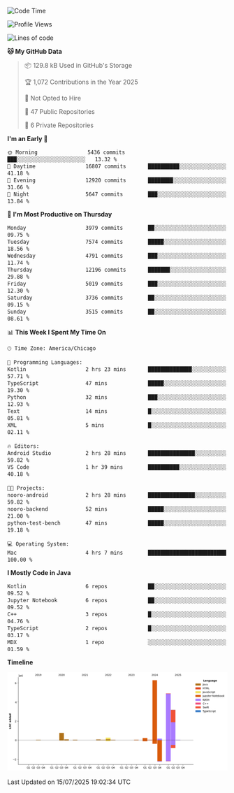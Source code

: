 <!--START_SECTION:waka-->
![Code Time](http://img.shields.io/badge/Code%20Time-1%2C358%20hrs-blue)

![Profile Views](http://img.shields.io/badge/Profile%20Views-0-blue)

![Lines of code](https://img.shields.io/badge/From%20Hello%20World%20I%27ve%20Written-16.2%20million%20lines%20of%20code-blue)

**🐱 My GitHub Data** 

> 📦 129.8 kB Used in GitHub's Storage 
 > 
> 🏆 1,072 Contributions in the Year 2025
 > 
> 🚫 Not Opted to Hire
 > 
> 📜 47 Public Repositories 
 > 
> 🔑 6 Private Repositories 
 > 
**I'm an Early 🐤** 

```text
🌞 Morning                5436 commits        ███░░░░░░░░░░░░░░░░░░░░░░   13.32 % 
🌆 Daytime                16807 commits       ██████████░░░░░░░░░░░░░░░   41.18 % 
🌃 Evening                12920 commits       ████████░░░░░░░░░░░░░░░░░   31.66 % 
🌙 Night                  5647 commits        ███░░░░░░░░░░░░░░░░░░░░░░   13.84 % 
```
📅 **I'm Most Productive on Thursday** 

```text
Monday                   3979 commits        ██░░░░░░░░░░░░░░░░░░░░░░░   09.75 % 
Tuesday                  7574 commits        █████░░░░░░░░░░░░░░░░░░░░   18.56 % 
Wednesday                4791 commits        ███░░░░░░░░░░░░░░░░░░░░░░   11.74 % 
Thursday                 12196 commits       ███████░░░░░░░░░░░░░░░░░░   29.88 % 
Friday                   5019 commits        ███░░░░░░░░░░░░░░░░░░░░░░   12.30 % 
Saturday                 3736 commits        ██░░░░░░░░░░░░░░░░░░░░░░░   09.15 % 
Sunday                   3515 commits        ██░░░░░░░░░░░░░░░░░░░░░░░   08.61 % 
```


📊 **This Week I Spent My Time On** 

```text
🕑︎ Time Zone: America/Chicago

💬 Programming Languages: 
Kotlin                   2 hrs 23 mins       ██████████████░░░░░░░░░░░   57.71 % 
TypeScript               47 mins             █████░░░░░░░░░░░░░░░░░░░░   19.30 % 
Python                   32 mins             ███░░░░░░░░░░░░░░░░░░░░░░   12.93 % 
Text                     14 mins             █░░░░░░░░░░░░░░░░░░░░░░░░   05.81 % 
XML                      5 mins              █░░░░░░░░░░░░░░░░░░░░░░░░   02.11 % 

🔥 Editors: 
Android Studio           2 hrs 28 mins       ███████████████░░░░░░░░░░   59.82 % 
VS Code                  1 hr 39 mins        ██████████░░░░░░░░░░░░░░░   40.18 % 

🐱‍💻 Projects: 
nooro-android            2 hrs 28 mins       ███████████████░░░░░░░░░░   59.82 % 
nooro-backend            52 mins             █████░░░░░░░░░░░░░░░░░░░░   21.00 % 
python-test-bench        47 mins             █████░░░░░░░░░░░░░░░░░░░░   19.18 % 

💻 Operating System: 
Mac                      4 hrs 7 mins        █████████████████████████   100.00 % 
```

**I Mostly Code in Java** 

```text
Kotlin                   6 repos             ██░░░░░░░░░░░░░░░░░░░░░░░   09.52 % 
Jupyter Notebook         6 repos             ██░░░░░░░░░░░░░░░░░░░░░░░   09.52 % 
C++                      3 repos             █░░░░░░░░░░░░░░░░░░░░░░░░   04.76 % 
TypeScript               2 repos             █░░░░░░░░░░░░░░░░░░░░░░░░   03.17 % 
MDX                      1 repo              ░░░░░░░░░░░░░░░░░░░░░░░░░   01.59 % 
```



**Timeline**

![Lines of Code chart](https://raw.githubusercontent.com/phanijsp/phanijsp/main/assets/bar_graph.png)


 Last Updated on 15/07/2025 19:02:34 UTC
<!--END_SECTION:waka-->
